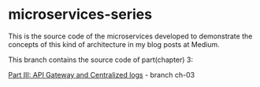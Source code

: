 # microservices-series

This is the source code of the microservices developed to demonstrate the concepts of this kind of architecture in my blog posts at Medium.

This branch contains the source code of part(chapter) 3:

[Part III: API Gateway and Centralized logs](https://tiagoamp.medium.com/microservices-with-java-part-3-10428edc1082) - branch ch-03
